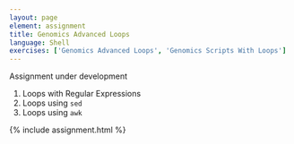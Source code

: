 ```yaml
---
layout: page
element: assignment
title: Genomics Advanced Loops
language: Shell
exercises: ['Genomics Advanced Loops', 'Genomics Scripts With Loops']
---
```


Assignment under development

1. Loops with Regular Expressions
2. Loops using `sed`
3. Loops using `awk`

{% include assignment.html %}
